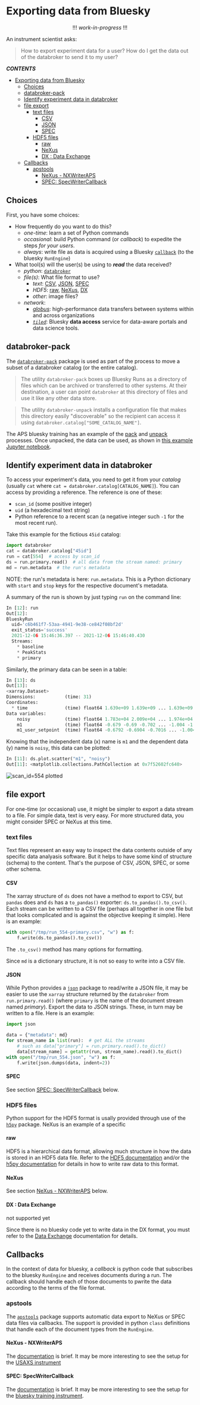 # Exporting data from Bluesky

<center>!!! <em>work-in-progress</em> !!!</center>

An instrument scientist asks:

> How to export experiment data for a user?
> How do I get the data out of the databroker to send it to my user?

**_CONTENTS_**

- [Exporting data from Bluesky](#exporting-data-from-bluesky)
  - [Choices](#choices)
  - [databroker-pack](#databroker-pack)
  - [Identify experiment data in databroker](#identify-experiment-data-in-databroker)
  - [file export](#file-export)
    - [text files](#text-files)
      - [CSV](#csv)
      - [JSON](#json)
      - [SPEC](#spec)
    - [HDF5 files](#hdf5-files)
      - [raw](#raw)
      - [NeXus](#nexus)
      - [DX : Data Exchange](#dx--data-exchange)
  - [Callbacks](#callbacks)
    - [apstools](#apstools)
      - [NeXus - NXWriterAPS](#nexus---nxwriteraps)
      - [SPEC: SpecWriterCallback](#spec-specwritercallback)

## Choices

First, you have some choices:

- How frequently do you want to do this?
  - _one-time_: learn a set of Python commands
  - _occasional_: build Python command (or _callback_) to expedite the steps _for your users_.
  - _always_: write file as data is acquired using a Bluesky
    [`callback`](https://blueskyproject.io/bluesky/callbacks.html?highlight=callback#overview-of-callbacks) (to the bluesky `RunEngine`)
- What tool(s) will the user(s) be using to **_read_** the data received?
  - _python_: [`databroker`](https://blueskyproject.io/databroker/)
  - _file(s)_: What file format to use?
    - _text_:
      [CSV](https://docs.python.org/3/library/csv.html),
      [JSON](https://docs.python.org/3/library/json.html),
      [SPEC](https://certif.com/spec_manual/idx.html)
    - _HDF5_:
      [raw](https://portal.hdfgroup.org/display/HDF5/HDF5),
      [NeXus](https://www.nexusformat.org/),
      [DX](https://www.aps.anl.gov/Science/Scientific-Software/DataExchange)
    - _other_: image files?
  - _network_:
    - _[globus](https://www.globus.org/data-transfer)_:
      high-performance data transfers between systems within and across organizations
    - _[`tiled`](https://blueskyproject.io/tiled/)_:
      Bluesky **data access** service for data-aware portals and data science tools.

## databroker-pack

The [`databroker-pack`](https://blueskyproject.io/databroker-pack/) package
is used as part of the process to move a subset of a databroker catalog (or the entire catalog).

> The utility `databroker-pack` boxes up Bluesky Runs as a directory of
> files which can be archived or transferred to other systems. At their
> destination, a user can point `databroker` at this directory of files
> and use it like any other data store.

> The utility `databroker-unpack` installs a configuration file that
> makes this directory easily "discoverable" so the recipient can access
> it using `databroker.catalog["SOME_CATALOG_NAME"]`.

The APS bluesky training has an example of the
[pack](https://github.com/BCDA-APS/bluesky_training/blob/main/resources/example-data/README.md)
and
[unpack](https://github.com/BCDA-APS/bluesky_training/blob/main/resources/example-data/README.md#unpack-the-data)
processes. Once unpacked, the data can be used, as shown in [this
example Jupyter
notebook](https://github.com/BCDA-APS/bluesky_training/blob/main/resources/example-data/demonstrate.ipynb).

## Identify experiment data in databroker

To access your experiment's data, you need to get it from your _catalog_
(usually `cat` where `cat = databroker.catalog[CATALOG_NAME]`).  You can
access by providing a reference.  The reference is one of these:

- `scan_id` (some positive integer)
- `uid` (a hexadecimal text string)
- Python reference to a recent scan (a negative integer such `-1` for
  the most recent run).  

Take this example for the fictious `45id` catalog:

```python
import databroker
cat = databroker.catalog["45id"]
run = cat[554]  # access by scan_id
ds = run.primary.read()  # all data from the stream named: primary
md = run.metadata  # the run's metadata
```

NOTE: the run's metadata is here: `run.metadata`.
This is a Python dictionary with `start` and `stop` keys for the respective document's metadata.

A summary of the run is shown by just typing `run` on the command line:

```python
In [12]: run
Out[12]: 
BlueskyRun
  uid='c6b461f7-53aa-4941-9e38-ce842f08bf2d'
  exit_status='success'
  2021-12-06 15:46:36.397 -- 2021-12-06 15:46:40.430
  Streams:
    * baseline
    * PeakStats
    * primary
```

Similarly, the primary data can be seen in a table:

```python
In [13]: ds
Out[13]: 
<xarray.Dataset>
Dimensions:           (time: 31)
Coordinates:
  * time              (time) float64 1.639e+09 1.639e+09 ... 1.639e+09 1.639e+09
Data variables:
    noisy             (time) float64 1.783e+04 2.009e+04 ... 1.974e+04 1.745e+04
    m1                (time) float64 -0.679 -0.69 -0.702 ... -1.004 -1.015
    m1_user_setpoint  (time) float64 -0.6792 -0.6904 -0.7016 ... -1.004 -1.015
```

Knowing that the independent data (x) name is `m1` and the dependent data (y) name is `noisy`, this data can be plotted:

```python
In [11]: ds.plot.scatter("m1", "noisy")
Out[11]: <matplotlib.collections.PathCollection at 0x7f52602fc640>
```

![scan_id=554 plotted](./554-plot-scatter.png)

## file export

For one-time (or occasional) use, it might be simpler to export a data
stream to a file.  For simple data, text is very easy.  For more
structured data, you  might consider SPEC or NeXus at this time.

### text files

Text files represent an easy way to inspect the data contents outside of
any specific data analyasis software.  But it helps to have some kind of
structure (schema) to the content.  That's the purpose of CSV, JSON,
SPEC, or some other schema.

#### CSV

The xarray structure of `ds` does not have a method to export to CSV,
but `pandas` does and `ds` has a `to_pandas()` exporter:
`ds.to_pandas().to_csv()`.  Each stream can be written to a CSV file
(perhaps all together in one file but that looks complicated and is
against the objective keeping it simple).  Here is an example:

```python
with open("/tmp/run_554-primary.csv", "w") as f:
    f.write(ds.to_pandas().to_csv())
```

The `.to_csv()` method has many options for formatting.

Since `md` is a dictionary structure, it is not so easy to write into a CSV file.

#### JSON

While Python provides a
[`json`](https://docs.python.org/3/library/json.html) package to
read/write a JSON file, it may be easier to use the `xarray` structure
returned by the `databroker` from `run.primary.read()` (where  `primary`
is the name of the document stream named _primary_).  Export the data to
JSON strings.  These, in turn may be written to a file.  Here is an
example:

```python
import json

data = {"metadata": md}
for stream_name in list(run):  # get ALL the streams
    # such as data["primary"] = run.primary.read().to_dict()
    data[stream_name] = getattr(run, stream_name).read().to_dict()
with open("/tmp/run_554.json", "w") as f:
    f.write(json.dumps(data, indent=2))
```

#### SPEC

See section [SPEC: SpecWriterCallback](#spec-specwritercallback) below.

### HDF5 files

Python support for the HDF5 format is usally provided through use of the
[`h5py`](https://www.h5py.org/) package.  NeXus is an example of a specific

#### raw

HDF5 is a hierarchical data format, allowing much structure in how the
data is stored in an HDF5 data file.  Refer to the [HDF5
documentation](https://portal.hdfgroup.org/display/HDF5/HDF5) and/or the
[h5py documentation](https://www.h5py.org/) for details in how to write
raw data to this format.

#### NeXus

See section [NeXus - NXWriterAPS](#nexus---nxwriteraps) below.

#### DX : Data Exchange

not supported yet

Since there is no bluesky code yet to write data in the DX format, you
must refer to the [Data
Exchange](https://www.aps.anl.gov/Science/Scientific-Software/DataExchange)
documentation for details.

## Callbacks

In the context of data for bluesky, a _callback_ is python code that
subscribes to the bluesky `RunEngine` and receives documents during a
run.  The callback should handle each of those documents to pwrite the
data according to the terms of the file format.
### apstools

The
[`apstools`](https://bcda-aps.github.io/apstools/source/_filewriters.html)
package supports automatic data export to NeXus or SPEC data files via
callbacks.  The support is provided in python `class` definitions that
handle each of the document types from the `RunEngine`.

#### NeXus - NXWriterAPS

The
[documentation](https://bcda-aps.github.io/apstools/source/_filewriters.html#apstools.filewriters.NXWriterAPS)
is brief.  It may be more interesting to see the setup for the [USAXS
instrument](https://github.com/APS-USAXS/ipython-usaxs/blob/master/profile_bluesky/startup/instrument/callbacks/nxwriter_usaxs.py)

#### SPEC: SpecWriterCallback

The
[documentation](https://bcda-aps.github.io/apstools/source/_filewriters.html#apstools.filewriters.SpecWriterCallback)
is brief.  It may be more interesting to see the setup for the [bluesky
training
instrument](https://github.com/BCDA-APS/bluesky_training/blob/main/bluesky/instrument/callbacks/spec_data_file_writer.py).
